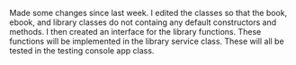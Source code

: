 Made some changes since last week. I edited the classes so that the book, ebook, and library classes do not containg any default constructors and methods. I then created an interface for the library functions. These functions will be implemented in the library service class. These will all be tested in the testing console app class. 

